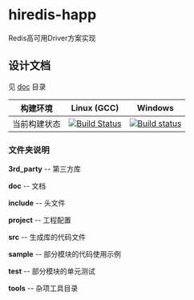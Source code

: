 hiredis-happ
======
Redis高可用Driver方案实现

设计文档
------
见 [doc](doc) 目录

构建环境     | Linux (GCC)         | Windows 
-------------|---------------------|---------
当前构建状态 | [![Build Status](https://travis-ci.org/owt5008137/hiredis-happ.svg)](https://travis-ci.org/owt5008137/hiredis-happ) | [![Build status](https://ci.appveyor.com/api/projects/status/tp0bkc9ltorakfvs?svg=true)](https://ci.appveyor.com/project/owt5008137/hiredis-happ)


### 文件夹说明

**3rd_party**   -- 第三方库

**doc**         -- 文档

**include**     -- 头文件

**project**     -- 工程配置

**src**         -- 生成库的代码文件

**sample**      -- 部分模块的代码使用示例

**test**        -- 部分模块的单元测试

**tools**        -- 杂项工具目录